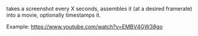 takes a screenshot every X seconds, assembles it (at a desired framerate) into a movie, optionally timestamps it. 

Example: https://www.youtube.com/watch?v=EMBV4GW38go
